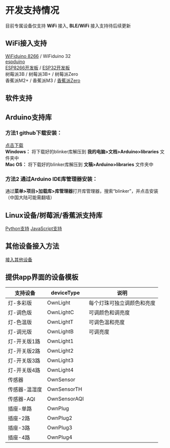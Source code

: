 # 开发支持情况
目前专属设备仅支持 **WiFi** 接入, **BLE/WiFi** 接入支持待后续更新  

## WiFi接入支持  
[WiFiduino 8266](https://s.click.taobao.com/0vofiRw) / WiFiduino 32  
[espduino](https://s.click.taobao.com/otmfiRw)  
[ESP8266开发板](https://s.click.taobao.com/H9baiRw) / [ESP32开发板](https://s.click.taobao.com/3aIdiRw)  
树莓派3B / 树莓派3B+ / 树莓派Zero  
香蕉派M2+ / 香蕉派M3 / [香蕉派Zero](https://item.taobao.com/item.htm?id=561318574034)  

## 软件支持  
## Arduino支持库  
### 方法1 github下载安装：  
[点击下载](https://github.com/blinker-iot/blinker-library/archive/master.zip)  
**Windows：** 将下载好的blinker库解压到 **我的电脑>文档>Arduino>libraries** 文件夹中  
**Mac OS：** 将下载好的blinker库解压到 **文稿>Arduino>libraries** 文件夹中  

### 方法2 通过Arduino IDE库管理器安装：
通过**菜单>项目>加载库>库管理器**打开库管理器，搜索“blinker”，并点击安装（中国大陆可能需翻墙）  

## Linux设备/树莓派/香蕉派支持库  
[Python支持](?file=003-硬件开发/03-Python支持 "Python支持")
[JavaScript支持](?file=003-硬件开发/06-JavaScript支持 "JavaScript支持") 

## 其他设备接入方法  
[接入其他设备](?file=003-硬件开发/09-接入其他设备 "接入其他设备")  

## 提供app界面的设备模板  

| 支持设备      | deviceType   | 说明                       |
| ------------- | ------------ | -------------------------- |
| 灯-多彩版     | OwnLight     | 每个灯珠可独立调颜色和亮度 |
| 灯-调色版     | OwnLightC    | 可调颜色和调亮度           |
| 灯-色温版     | OwnLightT    | 可调色温和亮度             |
| 灯-调光版     | OwnLightB    | 可调亮度                   |
| 灯-开关版1路  | OwnLight1    |                            |
| 灯-开关版2路  | OwnLight2    |                            |
| 灯-开关版3路  | OwnLight3    |                            |
| 灯-开关版4路  | OwnLight4    |                            |
| 传感器        | OwnSensor    |                            |
| 传感器-温湿度 | OwnSensorTH  |                            |
| 传感器-AQI    | OwnSensorAQI |                            |
| 插座-单路     | OwnPlug      |                            |
| 插座-2路      | OwnPlug2     |                            |
| 插座-3路      | OwnPlug3     |                            |
| 插座-4路      | OwnPlug4     |                            |